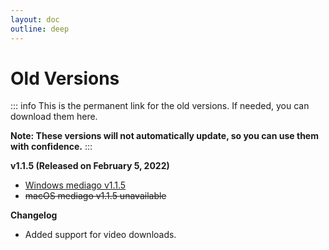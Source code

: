 ```yaml
---
layout: doc
outline: deep
---
```


# Old Versions

::: info
This is the permanent link for the old versions. If needed, you can download them here.

**Note: These versions will not automatically update, so you can use them with confidence.**
:::

**v1.1.5 (Released on February 5, 2022)**

- [Windows mediago v1.1.5](https://github.com/caorushizi/mediago/releases/download/1.1.5/media-downloader-setup-1.1.4.exe)
- ~~macOS mediago v1.1.5 unavailable~~

**Changelog**

- Added support for video downloads.
